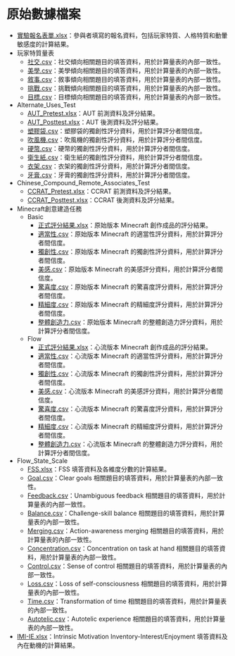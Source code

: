 # 原始數據檔案

- [實驗報名表單.xlsx](實驗報名表單.xlsx)：參與者填寫的報名資料，包括玩家特質、人格特質和動暈敏感度的計算結果。
- 玩家特質量表
  - [社交.csv](玩家特質量表/社交.csv)：社交傾向相關題目的填答資料，用於計算量表的內部一致性。
  - [美學.csv](玩家特質量表/美學.csv)：美學傾向相關題目的填答資料，用於計算量表的內部一致性。
  - [敘事.csv](玩家特質量表/敘事.csv)：敘事傾向相關題目的填答資料，用於計算量表的內部一致性。
  - [挑戰.csv](玩家特質量表/挑戰.csv)：挑戰傾向相關題目的填答資料，用於計算量表的內部一致性。
  - [目標.csv](玩家特質量表/目標.csv)：目標傾向相關題目的填答資料，用於計算量表的內部一致性。
- Alternate_Uses_Test
  - [AUT_Pretest.xlsx](Alternate_Uses_Test/AUT_Pretest.xlsx)：AUT 前測資料及評分結果。
  - [AUT_Posttest.xlsx](Alternate_Uses_Test/AUT_Posttest.xlsx)：AUT 後測資料及評分結果。
  - [塑膠袋.csv](Alternate_Uses_Test/塑膠袋.csv)：塑膠袋的獨創性評分資料，用於計算評分者間信度。
  - [吹風機.csv](Alternate_Uses_Test/吹風機.csv)：吹風機的獨創性評分資料，用於計算評分者間信度。
  - [硬幣.csv](Alternate_Uses_Test/硬幣.csv)：硬幣的獨創性評分資料，用於計算評分者間信度。
  - [衛生紙.csv](Alternate_Uses_Test/衛生紙.csv)：衛生紙的獨創性評分資料，用於計算評分者間信度。
  - [衣架.csv](Alternate_Uses_Test/衣架.csv)：衣架的獨創性評分資料，用於計算評分者間信度。
  - [牙膏.csv](Alternate_Uses_Test/牙膏.csv)：牙膏的獨創性評分資料，用於計算評分者間信度。
- Chinese_Compound_Remote_Associates_Test
  - [CCRAT_Pretest.xlsx](Chinese_Compound_Remote_Associates_Test/CCRAT_Pretest.xlsx)：CCRAT 前測資料及評分結果。
  - [CCRAT_Posttest.xlsx](Chinese_Compound_Remote_Associates_Test/CCRAT_Posttest.xlsx)：CCRAT 後測資料及評分結果。
- Minecraft創意建造任務
  - Basic
    - [正式評分結果.xlsx](Minecraft創意建造任務/Basic/正式評分結果.xlsx)：原始版本 Minecraft 創作成品的評分結果。
    - [適當性.csv](Minecraft創意建造任務/Basic/適當性.csv)：原始版本 Minecraft 的適當性評分資料，用於計算評分者間信度。
    - [獨創性.csv](Minecraft創意建造任務/Basic/獨創性.csv)：原始版本 Minecraft 的獨創性評分資料，用於計算評分者間信度。
    - [美感.csv](Minecraft創意建造任務/Basic/美感.csv)：原始版本 Minecraft 的美感評分資料，用於計算評分者間信度。
    - [驚喜度.csv](Minecraft創意建造任務/Basic/驚喜度.csv)：原始版本 Minecraft 的驚喜度評分資料，用於計算評分者間信度。
    - [精細度.csv](Minecraft創意建造任務/Basic/精細度.csv)：原始版本 Minecraft 的精細度評分資料，用於計算評分者間信度。
    - [整體創造力.csv](Minecraft創意建造任務/Basic/整體創造力.csv)：原始版本 Minecraft 的整體創造力評分資料，用於計算評分者間信度。
  - Flow
    - [正式評分結果.xlsx](Minecraft創意建造任務/Flow/正式評分結果.xlsx)：心流版本 Minecraft 創作成品的評分結果。
    - [適當性.csv](Minecraft創意建造任務/Flow/適當性.csv)：心流版本 Minecraft 的適當性評分資料，用於計算評分者間信度。
    - [獨創性.csv](Minecraft創意建造任務/Flow/獨創性.csv)：心流版本 Minecraft 的獨創性評分資料，用於計算評分者間信度。
    - [美感.csv](Minecraft創意建造任務/Flow/美感.csv)：心流版本 Minecraft 的美感評分資料，用於計算評分者間信度。
    - [驚喜度.csv](Minecraft創意建造任務/Flow/驚喜度.csv)：心流版本 Minecraft 的驚喜度評分資料，用於計算評分者間信度。
    - [精細度.csv](Minecraft創意建造任務/Flow/精細度.csv)：心流版本 Minecraft 的精細度評分資料，用於計算評分者間信度。
    - [整體創造力.csv](Minecraft創意建造任務/Flow/整體創造力.csv)：心流版本 Minecraft 的整體創造力評分資料，用於計算評分者間信度。
- Flow_State_Scale
  - [FSS.xlsx](Flow_State_Scale/FSS.xlsx)：FSS 填答資料及各維度分數的計算結果。
  - [Goal.csv](Flow_State_Scale/Goal.csv)：Clear goals 相關題目的填答資料，用於計算量表的內部一致性。
  - [Feedback.csv](Flow_State_Scale/Feedback.csv)：Unambiguous feedback 相關題目的填答資料，用於計算量表的內部一致性。
  - [Balance.csv](Flow_State_Scale/Balance.csv)：Challenge-skill balance 相關題目的填答資料，用於計算量表的內部一致性。
  - [Merging.csv](Flow_State_Scale/Merging.csv)：Action-awareness merging 相關題目的填答資料，用於計算量表的內部一致性。
  - [Concentration.csv](Flow_State_Scale/Concentration.csv)：Concentration on task at hand 相關題目的填答資料，用於計算量表的內部一致性。
  - [Control.csv](Flow_State_Scale/Control.csv)：Sense of control 相關題目的填答資料，用於計算量表的內部一致性。
  - [Loss.csv](Flow_State_Scale/Loss.csv)：Loss of self-consciousness 相關題目的填答資料，用於計算量表的內部一致性。
  - [Time.csv](Flow_State_Scale/Time.csv)：Transformation of time 相關題目的填答資料，用於計算量表的內部一致性。
  - [Autotelic.csv](Flow_State_Scale/Autotelic.csv)：Autotelic experience 相關題目的填答資料，用於計算量表的內部一致性。
- [IMI-IE.xlsx](IMI-IE.xlsx)：Intrinsic Motivation Inventory-Interest/Enjoyment 填答資料及內在動機的計算結果。
